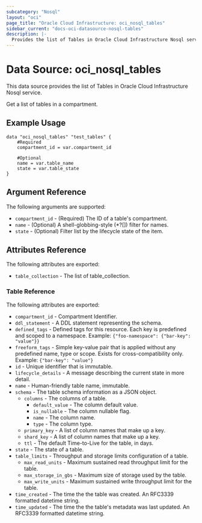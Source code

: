 ```yaml
---
subcategory: "Nosql"
layout: "oci"
page_title: "Oracle Cloud Infrastructure: oci_nosql_tables"
sidebar_current: "docs-oci-datasource-nosql-tables"
description: |-
  Provides the list of Tables in Oracle Cloud Infrastructure Nosql service
---
```


# Data Source: oci_nosql_tables
This data source provides the list of Tables in Oracle Cloud Infrastructure Nosql service.

Get a list of tables in a compartment.

## Example Usage

```hcl
data "oci_nosql_tables" "test_tables" {
	#Required
	compartment_id = var.compartment_id

	#Optional
	name = var.table_name
	state = var.table_state
}
```

## Argument Reference

The following arguments are supported:

* `compartment_id` - (Required) The ID of a table's compartment.
* `name` - (Optional) A shell-globbing-style (*?[]) filter for names.
* `state` - (Optional) Filter list by the lifecycle state of the item.


## Attributes Reference

The following attributes are exported:

* `table_collection` - The list of table_collection.

### Table Reference

The following attributes are exported:

* `compartment_id` - Compartment Identifier.
* `ddl_statement` - A DDL statement representing the schema.
* `defined_tags` - Defined tags for this resource. Each key is predefined and scoped to a namespace.  Example: `{"foo-namespace": {"bar-key": "value"}}` 
* `freeform_tags` - Simple key-value pair that is applied without any predefined name, type or scope. Exists for cross-compatibility only. Example: `{"bar-key": "value"}` 
* `id` - Unique identifier that is immutable.
* `lifecycle_details` - A message describing the current state in more detail. 
* `name` - Human-friendly table name, immutable.
* `schema` - The table schema information as a JSON object.
	* `columns` - The columns of a table.
		* `default_value` - The column default value.
		* `is_nullable` - The column nullable flag.
		* `name` - The column name.
		* `type` - The column type.
	* `primary_key` - A list of column names that make up a key.
	* `shard_key` - A list of column names that make up a key.
	* `ttl` - The default Time-to-Live for the table, in days.
* `state` - The state of a table.
* `table_limits` - Throughput and storage limits configuration of a table.
	* `max_read_units` - Maximum sustained read throughput limit for the table.
	* `max_storage_in_gbs` - Maximum size of storage used by the table.
	* `max_write_units` - Maximum sustained write throughput limit for the table.
* `time_created` - The time the the table was created. An RFC3339 formatted datetime string. 
* `time_updated` - The time the the table's metadata was last updated. An RFC3339 formatted datetime string. 

